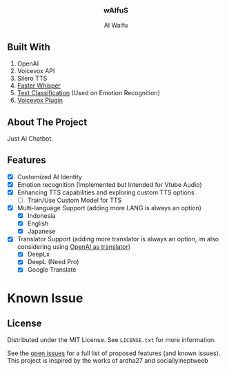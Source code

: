 <div align="center">
  <a href="#">
  </a>
  <h3 align="center">wAIfuS</h3>
  <p align="center">
    AI Waifu
    <br />
  </p>
</div>

## Built With

1. OpenAI
2. Voicevox API
3. Silero TTS 
4. [Faster Whisper](https://github.com/guillaumekln/faster-whisper)
5. [Text Classification](https://huggingface.co/j-hartmann/emotion-english-distilroberta-base) (Used on Emotion Recognition)
6. [Voicevox Plugin]()

## About The Project
Just AI Chatbot. 


## Features

- [x] Customized AI Identity
- [x] Emotion recognition (Implemented but Intended for Vtube Audio)
- [x] Enhancing TTS capabilities and exploring custom TTS options
    - [ ] Train/Use Custom Model for TTS
- [x] Multi-language Support (adding more LANG is always an option)
    - [x] Indonesia
    - [x] English
    - [x] Japanese
- [x] Translator Support (adding more translator is always an option, im also considering using [OpenAI as translator](https://arxiv.org/pdf/2301.08745v2.pdf))
    - [x] DeepLx
    - [x] DeepL (Need Pro)
    - [x] Google Translate

# Known Issue

## License

Distributed under the MIT License. See `LICENSE.txt` for more information.

See the [open issues](https://github.com/SynthpX/wAIfuS/issues) for a full list of proposed features (and known issues).
This project is inspired by the works of ardha27 and sociallyineptweeb